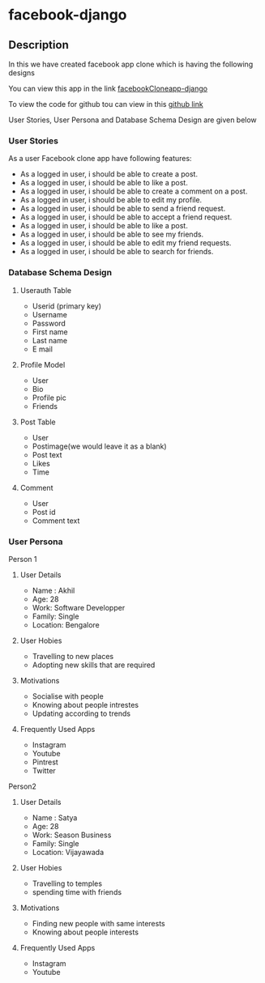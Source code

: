 # facebook-django

## Description
In this we have created facebook app clone which is having the following designs 

You can view this app in the link
[facebookCloneapp-django](https://facebook-django-akhil.herokuapp.com/)

To view the code for github tou can view in this [github link](https://github.com/abai118/facebook-django)


User Stories, User Persona and Database Schema Design are given below 

### User Stories

As a user Facebook clone app have following features:
- As a logged in user, i should be able to create a post.
- As a logged in user, i should be able to like a post.
- As a logged in user, i should be able to create a comment on a post.
- As a logged in user, i should be able to edit my profile.
- As a logged in user, i should be able to send a friend request.
- As a logged in user, i should be able to accept a friend request.
- As a logged in user, i should be able to like a post.
- As a logged in user, i should be able to see my friends.
- As a logged in user, i should be able to edit my friend requests.
- As a logged in user, i should be able to search for friends.

### Database Schema Design

1. Userauth Table

   - Userid (primary key)
   - Username
   - Password
   - First name
   - Last name
   - E mail

2. Profile Model
   - User
   - Bio
   - Profile pic
   - Friends
  
3. Post Table
   - User
   - Postimage(we would leave it as a blank)
   - Post text
   - Likes
   - Time

4. Comment
   - User
   - Post id
   - Comment text


### User Persona
Person 1

1. User Details
   - Name : Akhil
   - Age: 28
   - Work: Software Developper
   - Family: Single
   - Location: Bengalore

2. User Hobies
   - Travelling to new places
   - Adopting new skills that are required

3. Motivations
   - Socialise with people
   - Knowing about people intrestes
   - Updating according to trends

4. Frequently Used Apps
   - Instagram
   - Youtube
   - Pintrest
   - Twitter


Person2

1. User Details
   - Name : Satya
   - Age: 28
   - Work: Season Business
   - Family: Single
   - Location: Vijayawada

2. User Hobies
   - Travelling to temples
   - spending time with friends

3. Motivations
   - Finding new people with same interests
   - Knowing about people interests
  
4. Frequently Used Apps
   - Instagram
   - Youtube
